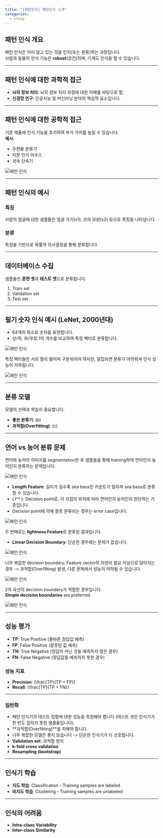 ```yaml
---
title: "[패턴인식] 패턴인식 소개"
categories:
  - study
---
```


## 패턴 인식 개요
패턴 인식은 이미 알고 있는 것을 인지(또는 분류)하는 과정입니다.  
사람과 동물의 인식 기능은 **robust**(강건)하며, 기계도 인식을 할 수 있습니다.

---

## 패턴 인식에 대한 과학적 접근
- **뇌의 정보 처리**: 뇌의 정보 처리 과정에 대한 이해를 바탕으로 함.
- **신경망 연구**: 인공지능 및 머신러닝 분야의 핵심적 요소입니다.

---

## 패턴 인식에 대한 공학적 접근
기존 제품에 인식 기능을 추가하여 부가 가치를 높일 수 있습니다.  
**예시**: 
- 우편물 분류기
- 지문 인식 마우스
- 과속 단속기

![패턴 인식](assets/images/study2_img1.png)

---

## 패턴 인식의 예시
### 특징
사람의 얼굴에 대한 샘플들은 얼굴 크기(x1), 코의 모양(x2) 등으로 특징을 나타냅니다.  

### 분류
특징을 기반으로 확률적 의사결정을 통해 분류합니다.

---

## 데이터베이스 수집
샘플들은 **훈련 셋**과 **테스트 셋**으로 분류됩니다.
1. Train set
2. Validation set
3. Test set

---

## 필기 숫자 인식 예시 (LeNet, 2000년대)
- 64개의 화소로 숫자를 표현합니다.
- 상/하, 좌/우로 1의 개수를 비교하여 특징 벡터로 분류합니다.

![패턴 인식](assets/images/study2_img2.png)

특징 벡터들은 서로 멀리 떨어져 구분되어야 하지만, 밀집되면 분류가 어려워져 인식 성능이 저하됩니다.

![패턴 인식](assets/images/study2_img3.png)

---

## 분류 모델
모델의 선택과 학습이 중요합니다.
- **좋은 분류기**: (b)
- **과적합(Overfitting)**: (c)

---

## 연어 vs 농어 분류 문제
연어와 농어의 이미지를 segmentation한 후 샘플들을 통해 training하여 연어인지 농어인지 분류하는 문제입니다.

![패턴 인식](assets/images/study2_img5.png)

- **Length Feature**: 길이가 길수록 sea bass인 카운트가 많아져 sea bass로 분류할 수 있습니다.
- \( l^* \): Decision point로, 이 지점의 위치에 따라 연어인지 농어인지 판단하는 기준입니다. 
- Decision point에 의해 잘못 분류되는 경우는 error case입니다.

![패턴 인식](assets/images/study2_img6.png)

두 번째로는 **lightness Feature**로 분류된 결과입니다. 

- **Linear Decision Boundary**: 단순한 경우에는 문제가 없습니다.

![패턴 인식](assets/images/study2_img7.png)

너무 복잡한 decision boundary, Feature vector의 차원이 필요 이상으로 많아지는 경우 -> 과적합(Overfitting) 발생, 다른 문제에서 성능이 저하될 수 있습니다.

![패턴 인식](assets/images/study2_img8.png)

2차 곡선의 decision boundary가 적합한 경우입니다.  
**Simple decision boundaries** are preferred.

![패턴 인식](assets/images/study2_img9.png)

---

## 성능 평가
- **TP**: True Positive (올바른 정답값 예측)
- **FP**: False Positive (잘못된 값 예측)
- **TN**: True Negative (정답이 아닌 것을 예측하지 않은 경우)
- **FN**: False Negative (정답값을 예측하지 못한 경우)

### 성능 지표
- **Precision**: \(\frac{TP}{TP + FP}\)  
- **Recall**: \(\frac{TP}{TP + FN}\)

---

### 일반화
- 패턴 인식기의 테스트 집합에 대한 성능을 측정해야 합니다 (테스트 셋은 인식기가 한 번도 접하지 못한 샘플들입니다).
- **과적합(Overfitting)**을 피해야 합니다.
- 너무 복잡한 모델은 좋지 않습니다 -> 단순한 인식기가 더 선호됩니다.
- **Validation set**: 과적합 방지
- **k-fold cross validation**
- **Resampling (bootstrap)** 

---

## 인식기 학습
- **지도 학습**: Classification - Training samples are labeled
- **비지도 학습**: Clustering - Training samples are unlabeled

---

## 인식의 어려움
- **Intra-class Variability**
- **Inter-class Similarity**
